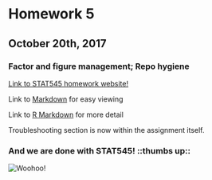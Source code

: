 # Homework 5

## October 20th, 2017

### Factor and figure management; Repo hygiene

[Link to STAT545 homework website!](http://stat545.com/hw05_factor-figure-boss-repo-hygiene.html)

Link to [Markdown](https://github.com/vanflad/STAT545-hw-fladmark-vanessa/blob/master/Homework%205/HW05.md) for easy viewing

Link to [R Markdown](https://github.com/vanflad/STAT545-hw-fladmark-vanessa/blob/master/Homework%205/HW05.Rmd) for more detail

Troubleshooting section is now within the assignment itself.

### And we are done with STAT545! ::thumbs up::

![Woohoo!](https://assets.rbl.ms/10331170/980x.gif)
